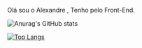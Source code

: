 Olá sou o Alexandre , Tenho pelo Front-End.

![Anurag's GitHub stats](https://github-readme-stats.vercel.app/api?username=alexandrebrito21&theme=tokyonight&show_icons=true)

[![Top Langs](https://github-readme-stats.vercel.app/api/top-langs/?username=alexandrebrito21&layout=compact)](https://github.com/alexandrebrito21/github-readme-stats)

